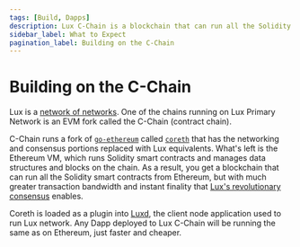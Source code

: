 ```yaml
---
tags: [Build, Dapps]
description: Lux C-Chain is a blockchain that can run all the Solidity smart contracts from Ethereum, but with much greater transaction bandwidth and instant finality from Lux's revolutionary consensus mechanism.
sidebar_label: What to Expect
pagination_label: Building on the C-Chain
---
```


# Building on the C-Chain

Lux is a [network of networks](learn/lux/lux-platform.md). One of the chains
running on Lux Primary Network is an EVM fork called the C-Chain (contract chain).

C-Chain runs a fork of [`go-ethereum`](https://geth.ethereum.org/docs/rpc/server)
called [`coreth`](https://github.com/luxdefi/coreth) that has the networking and
consensus portions replaced with Lux equivalents. What's left is the
Ethereum VM, which runs Solidity smart contracts and manages data structures and
blocks on the chain. As a result, you get a blockchain that can run all the
Solidity smart contracts from Ethereum, but with much greater transaction
bandwidth and instant finality that
[Lux's revolutionary consensus](learn/lux/lux-consensus.md) enables.

Coreth is loaded as a plugin into
[Luxd](https://github.com/luxdefi/luxd), the client node
application used to run Lux network. Any Dapp deployed to Lux C-Chain will be running
the same as on Ethereum, just faster and cheaper.
